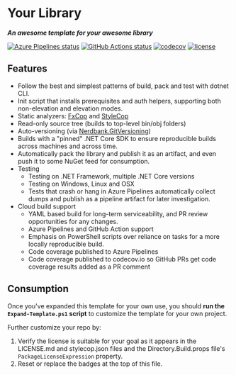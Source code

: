 # Your Library

***An awesome template for your awesome library***

[![Azure Pipelines status](https://dev.azure.com/fosterjakea/oss/_apis/build/status/fosterjakea.Library.Template?branchName=master)](https://dev.azure.com/fosterjakea/oss/_build/latest?definitionId=14&branchName=master)
[![GitHub Actions status](https://github.com/fosterjakea/Library.Template/actions/workflows/build.yml/badge.svg?branch=master)](https://github.com/fosterjakea/Library.Template/actions/workflows/build.yml)
[![codecov](https://codecov.io/gh/fosterjakea/Library.Template/branch/master/graph/badge.svg?token=KMXAJ5MEVS)](https://codecov.io/gh/fosterjakea/Library.Template)
[![license](https://img.shields.io/github/license/fosterjakea/Library.Template)](https://github.com/fosterjakea/Library.Template/blob/master/LICENSE.md)

## Features

* Follow the best and simplest patterns of build, pack and test with dotnet CLI.
* Init script that installs prerequisites and auth helpers, supporting both non-elevation and elevation modes.
* Static analyzers: [FxCop](https://docs.microsoft.com/en-us/visualstudio/code-quality/fxcop-analyzers?view=vs-2019) and [StyleCop](https://github.com/DotNetAnalyzers/StyleCopAnalyzers)
* Read-only source tree (builds to top-level bin/obj folders)
* Auto-versioning (via [Nerdbank.GitVersioning](https://github.com/dotnet/nerdbank.gitversioning))
* Builds with a "pinned" .NET Core SDK to ensure reproducible builds across machines and across time.
* Automatically pack the library and publish it as an artifact, and even push it to some NuGet feed for consumption.
* Testing
  * Testing on .NET Framework, multiple .NET Core versions
  * Testing on Windows, Linux and OSX
  * Tests that crash or hang in Azure Pipelines automatically collect dumps and publish as a pipeline artifact for later investigation.
* Cloud build support
  * YAML based build for long-term serviceability, and PR review opportunities for any changes.
  * Azure Pipelines and GitHub Action support
  * Emphasis on PowerShell scripts over reliance on tasks for a more locally reproducible build.
  * Code coverage published to Azure Pipelines
  * Code coverage published to codecov.io so GitHub PRs get code coverage results added as a PR comment

## Consumption

Once you've expanded this template for your own use, you should **run the `Expand-Template.ps1` script** to customize the template for your own project.

Further customize your repo by:

1. Verify the license is suitable for your goal as it appears in the LICENSE.md and stylecop.json files and the Directory.Build.props file's `PackageLicenseExpression` property.
1. Reset or replace the badges at the top of this file.
